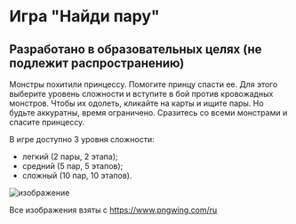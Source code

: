 # Игра "Найди пару"
## Разработано в образовательных целях (не подлежит распространению)

Монстры похитили принцессу. Помогите принцу спасти ее. Для этого выберите уровень сложности и вступите в бой против кровожадных монстров. Чтобы их одолеть, кликайте на карты и ищите пары. Но будьте аккуратны, время ограничено. Сразитесь со всеми монстрами и спасите принцессу.

В игре доступно 3 уровня сложности:
- легкий (2 пары, 2 этапа);
- средний (5 пар, 5 этапов);
- сложный (10 пар, 10 этапов).

![изображение](https://github.com/Binbogamee/wpfFindCouple/assets/73061751/ae18548a-5233-4924-81ba-363a43c14927)

Все изображения взяты с https://www.pngwing.com/ru
